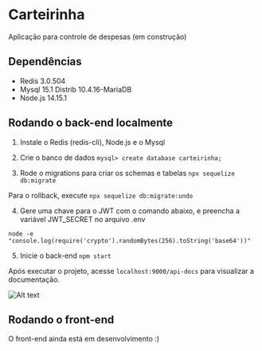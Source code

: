 # Carteirinha

Aplicação para controle de despesas (em construção)

## Dependências

- Redis 3.0.504
- Mysql 15.1 Distrib 10.4.16-MariaDB
- Node.js 14.15.1

## Rodando o back-end localmente

1) Instale o Redis (redis-cli), Node.js e o Mysql

2) Crie o banco de dados
```mysql> create database carteirinha;```

3) Rode o migrations para criar os schemas e tabelas
```npx sequelize db:migrate```

Para o rollback, execute
```npx sequelize db:migrate:undo```

4) Gere uma chave para o JWT com o comando abaixo, e preencha a variável JWT_SECRET no arquivo .env

``` node -e "console.log(require('crypto').randomBytes(256).toString('base64'))" ```

5) Inicie o back-end
```npm start```

Após executar o projeto, acesse ```localhost:9000/api-docs``` para visualizar a documentação.

![Alt text](/docs/swagger_screenshot.png)

## Rodando o front-end

O front-end ainda está em desenvolvimento :)
